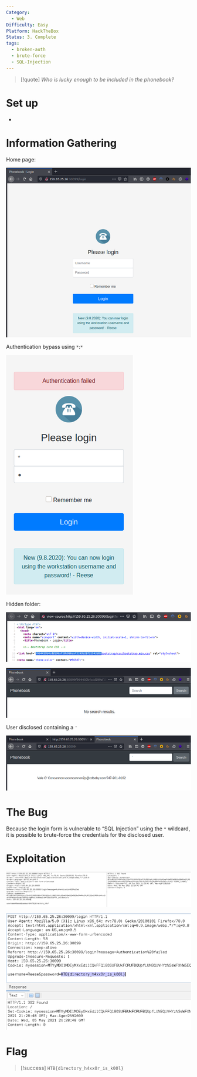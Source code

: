 ```yaml
---
Category:
  - Web
Difficulty: Easy
Platform: HackTheBox
Status: 3. Complete
tags:
  - broken-auth
  - brute-force
  - SQL-Injection
---
```

>[!quote]
> *Who is lucky enough to be included in the phonebook?*

# Set up

-

# Information Gathering

Home page:

![Pasted image 20210505212220.png](../../zzz_res/attachments/Pasted_image_20210505212220.png)

Authentication bypass using `*`:`*`

![Pasted image 20210505224026.png](../../zzz_res/attachments/Pasted_image_20210505224026.png)

Hidden folder:

![Pasted image 20210505212636.png](../../zzz_res/attachments/Pasted_image_20210505212636.png)

![Pasted image 20210505212748.png](../../zzz_res/attachments/Pasted_image_20210505212748.png)

User disclosed containing a `'`

![Pasted image 20210505224420.png](../../zzz_res/attachments/Pasted_image_20210505224420.png)

# The Bug

Because the login form is vulnerable to “SQL Injection” using the `*` wildcard, it is possible to brute-force the credentials for the disclosed user.

# Exploitation

![Pasted image 20210505232332.png](../../zzz_res/attachments/Pasted_image_20210505232332.png)

![Pasted image 20210505232919.png](../../zzz_res/attachments/Pasted_image_20210505232919.png)

# Flag

>[!success]
>`HTB{d1rectory_h4xx0r_is_k00l}`


